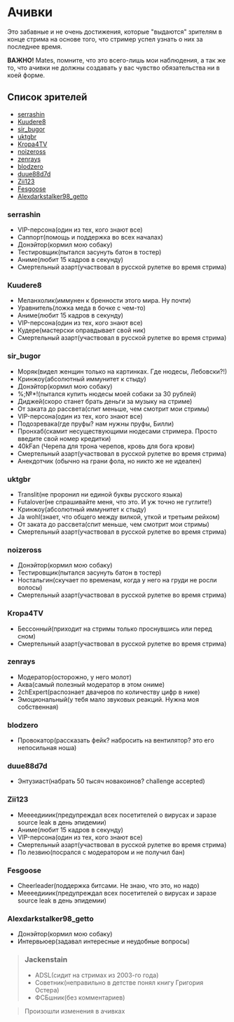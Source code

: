 # Ачивки

Это забавные и не очень достижения,
которые "выдаются" зрителям в конце стрима на основе того,
что стример успел узнать о них за последнее время.

**ВАЖНО!**
Mates, помните, что это всего-лишь мои наблюдения, а так же то, что ачивки не должны создавать у вас чувство обязательства ни в коей форме.

## Список зрителей
- [serrashin](#serrashin)
- [Kuudere8](#Kuudere8)
- [sir_bugor](#sir_bugor)
- [uktgbr](#uktgbr)
- [Kropa4TV](#kropa4TV)
- [noizeross](#noizeross)
- [zenrays](#zenrays)
- [blodzero](#blodzero)
- [duue88d7d](#duue88d7d)
- [Zii123](#Zii123)
- [Fesgoose](#Fesgoose)
- [Alexdarkstalker98_getto](#Alexdarkstalker98_getto)


### serrashin
- VIP-персона(один из тех, кого знают все)
- Саппорт(помощь и поддержка во всех началах)
- Донэйтор(кормил мою собаку)
- Тестировщик(пытался засунуть батон в тостер)
- Аниме(любит 15 кадров в секунду)
- Смертельный азарт(участвовал в русской рулетке во время стрима)

### Kuudere8
- Меланхолик(иммунен к бренности этого мира. Ну почти)
- Уравнитель(ложка меда в бочке с чем-то)
- Аниме(любит 15 кадров в секунду)
- VIP-персона(один из тех, кого знают все)
- Кудере(мастерски оправдывает свой ник)
- Смертельный азарт(участвовал в русской рулетке во время стрима)

### sir_bugor
- Моряк(видел женщин только на картинках. Где нюдесы, Лебовски?!)
- Кринжоу(абсолютный иммунитет к стыду)
- Донэйтор(кормил мою собаку)
- %;№*!(пытался купить нюдесы моей собаки за 30 рублей)
- Диджей(скоро станет брать деньги за музыку на стриме)
- От заката до рассвета(спит меньше, чем смотрит мои стримы)
- VIP-персона(один из тех, кого знают все)
- Подозревака(где пруфы? нам нужны пруфы, Билли)
- Пронхаб(скамит несуществующими нюдесами стримера. Просто введите свой номер кредитки)
- 40kFan (Черепа для трона черепов, кровь для бога крови)
- Смертельный азарт(участвовал в русской рулетке во время стрима)
- Анекдотчик (обычно на грани фола, но никто же не идеален)

### uktgbr
- Translit(не проронил ни единой буквы русского языка)
- Futalover(не спрашивайте меня, что это. И уж точно не гуглите!)
- Кринжоу(абсолютный иммунитет к стыду)
- Ja wohl(знает, что общего между вилкой, уткой и третьим рейхом)
- От заката до рассвета(спит меньше, чем смотрит мои стримы)
- Смертельный азарт(участвовал в русской рулетке во время стрима)

### noizeross
- Донэйтор(кормил мою собаку)
- Тестировщик(пытался засунуть батон в тостер)
- Ностальгин(скучает по временам, когда у него на груди не росли волосы)
- Смертельный азарт(участвовал в русской рулетке во время стрима)

### Kropa4TV
- Бессонный(приходит на стримы только проснувшись или перед сном)
- Смертельный азарт(участвовал в русской рулетке во время стрима)

### zenrays
- Модератор(осторожно, у него молот)
- Аква(самый полезный модератор в этом ониме)
- 2chExpert(распознает двачеров по количеству цифр в нике)
- Эмоциональный(у тебя мало звуковых реакций. Нужна моя собственная)

### blodzero
- Провокатор(рассказать фейк? набросить на вентилятор? это его непосильная ноша)

### duue88d7d
- Энтузиаст(набрать 50 тысяч новакоинов? challenge accepted)

### Zii123
- Меееедииик(предупреждал всех посетителей о вирусах и заразе source leak в день эпидемии)
- Аниме(любит 15 кадров в секунду)
- VIP-персона(один из тех, кого знают все)
- Смертельный азарт(участвовал в русской рулетке во время стрима)
- По лезвию(посрался с модератором и не получил бан)

### Fesgoose
- Cheerleader(поддержка битсами. Не знаю, что это, но надо)
- Меееедииик(предупреждал всех посетителей о вирусах и заразе source leak в день эпидемии)

### Alexdarkstalker98_getto
- Донэйтор(кормил мою собаку)
- Интервьюер(задавал интересные и неудобные вопросы)

> ### Jackenstain
> - ADSL(сидит на стримах из 2003-го года)
> - Советник(неправильно в детстве понял книгу Григория Остера)
> - ФСБшник(без комментариев)

> Произошли изменения в ачивках

